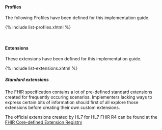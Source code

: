 

#### Profiles

The following Profiles have been defined for this implementation guide.

{% include list-profiles.xhtml %}

<br />

#### Extensions

These extensions have been defined for this implementation guide.

{% include list-extensions.xhtml %}

##### Standard extensions

The FHIR specification contains a lot of pre-defined standard extensions created for frequently occuring scenarios. Implementers lacking ways to express certain bits of information should first of all explore those extensions before creating their own custom extensions.

The official extensions created by HL7 for HL7 FHIR R4 can be found at the [FHIR Core-defined Extension Registry](https://hl7.org/fhir/R4/extensibility-registry.html)

<br />